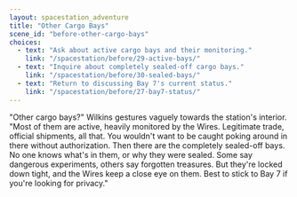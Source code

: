 ```yaml
---
layout: spacestation_adventure
title: "Other Cargo Bays"
scene_id: "before-other-cargo-bays"
choices:
  - text: "Ask about active cargo bays and their monitoring."
    link: "/spacestation/before/29-active-bays/"
  - text: "Inquire about completely sealed-off cargo bays."
    link: "/spacestation/before/30-sealed-bays/"
  - text: "Return to discussing Bay 7's current status."
    link: "/spacestation/before/27-bay7-status/"
---
```


"Other cargo bays?" Wilkins gestures vaguely towards the station's interior. "Most of them are active, heavily monitored by the Wires. Legitimate trade, official shipments, all that. You wouldn't want to be caught poking around in there without authorization. Then there are the completely sealed-off bays. No one knows what's in them, or why they were sealed. Some say dangerous experiments, others say forgotten treasures. But they're locked down tight, and the Wires keep a close eye on them. Best to stick to Bay 7 if you're looking for privacy."
